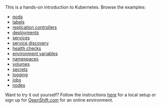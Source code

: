 This is a hands-on introduction to Kubernetes. Browse the examples:

- [pods](/pods/)
- [labels](/labels/)
- [replication controllers](/rcs/)
- [deployments](/deployments/)
- [services](/services/)
- [service discovery](/sd/)
- [health checks](/healthz/)
- [environment variables](/envs/)
- [namespaces](/ns/)
- [volumes](/volumes/)
- [secrets](/secrets/)
- [logging](/logging/)
- [jobs](/jobs/)
- [nodes](/nodes/)


Want to try it out yourself? Follow the instructions [here](/diy/) for a local
setup or sign up for [OpenShift.com](https://openshift.com/) for an online environment.
